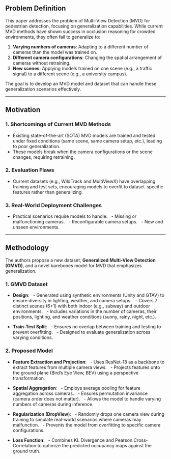 ## Problem Definition
This paper addresses the problem of Multi-View Detection (MVD) for pedestrian detection, focusing on generalization capabilities. While current MVD methods have shown success in occlusion reasoning for crowded environments, they often fail to generalize to:

1. **Varying numbers of cameras**: Adapting to a different number of cameras than the model was trained on.
2. **Different camera configurations**: Changing the spatial arrangement of cameras without retraining.
3. **New scenes**: Applying models trained on one scene (e.g., a traffic signal) to a different scene (e.g., a university campus).

The goal is to develop an MVD model and dataset that can handle these generalization scenarios effectively.

---
## Motivation
### 1. Shortcomings of Current MVD Methods
- Existing state-of-the-art (SOTA) MVD models are trained and tested under fixed conditions (same scene, same camera setup, etc.), leading to poor generalization.
- These models break when the camera configurations or the scene changes, requiring retraining.

### 2. Evaluation Flaws
- Current datasets (e.g., WildTrack and MultiViewX) have overlapping training and test sets, encouraging models to overfit to dataset-specific features rather than generalizing.

### 3. Real-World Deployment Challenges
- Practical scenarios require models to handle:
  - Missing or malfunctioning cameras.
  - Reconfigurable camera setups.
  - New and unseen environments.

---
## Methodology
The authors propose a new dataset, **Generalized Multi-View Detection (GMVD)**, and a novel barebones model for MVD that emphasizes generalization.
  
### 1. GMVD Dataset
- **Design**:
  - Generated using synthetic environments (Unity and GTAV) to ensure diversity in lighting, weather, and camera setups.
  - Covers 7 distinct scenes (6+1) with both indoor (e.g., subway) and outdoor environments.
  - Includes variations in the number of cameras, their positions, lighting, and weather conditions (sunny, rainy, night, etc.).

- **Train-Test Split**:
  - Ensures no overlap between training and testing to prevent overfitting.
  - Designed to evaluate generalization across varying conditions.
  
### 2. Proposed Model
- **Feature Extraction and Projection**:
  - Uses ResNet-18 as a backbone to extract features from multiple camera views.
  - Projects features onto the ground plane (Bird’s Eye View, BEV) using a perspective transformation.

- **Spatial Aggregation**:
  - Employs average pooling for feature aggregation across cameras.
  - Ensures permutation invariance (camera order does not matter).
  - Allows the model to handle varying numbers of cameras during inference.

- **Regularization (DropView)**:
  - Randomly drops one camera view during training to simulate real-world scenarios where cameras may malfunction.
  - Prevents the model from overfitting to specific camera configurations.

- **Loss Function**:
  - Combines KL Divergence and Pearson Cross-Correlation to optimize the predicted occupancy maps against the ground truth.